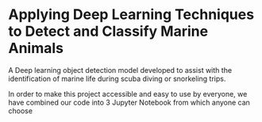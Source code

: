 # Applying Deep Learning Techniques to Detect and Classify Marine Animals

A Deep learning object detection model developed to assist with the identification of marine life during scuba diving or snorkeling trips.

In order to make this project accessible and easy to use by everyone, we have combined our code into 3 Jupyter Notebook from which anyone can choose  
